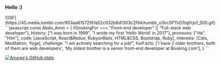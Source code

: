  ### Hello :)

<div style='display:flex;'>
 ![GIF](https://45.media.tumblr.com/953aa61572f61a52c032b8d1303c2f94/tumblr_o3irc5PTnD1tqtfrjo1_500.gif)
```javascript
const Abdo_Amin = {
  if(lookingFor === "Front-end developer" || "Full-stack web developer"),
  History: ["I was born in 1999", "I wrote my first 'Hello World' in 2017"],
  pronouns: ["He", "Him"],
  code: [JavaScript, React&Redux, RubyonRails, HTML&CSS, Bootstrap, Ruby],
  interests: [Cats, Meditation, Yoga],
  challenge: "I am actively searching for a job!",
  funFacts: ['I have 2 older brothers, both of them are web developers', 'My oldest brother is a senior front-end developer at Booking.com'],
}
```
</div>

[![Anurag's GitHub stats](https://github-readme-stats.vercel.app/api?username=AbdelrhmanAmin)](https://github.com/anuraghazra/github-readme-stats)
